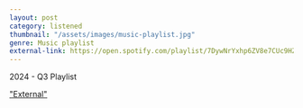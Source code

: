 ```yaml
---
layout: post
category: listened
thumbnail: "/assets/images/music-playlist.jpg"
genre: Music playlist
external-link: https://open.spotify.com/playlist/7DywNrYxhp6ZV8e7CUc9HZ?si=0130955ce4a945c0
---
```

2024 - Q3 Playlist

["External"](https://open.spotify.com/playlist/7DywNrYxhp6ZV8e7CUc9HZ?si=0130955ce4a945c0)